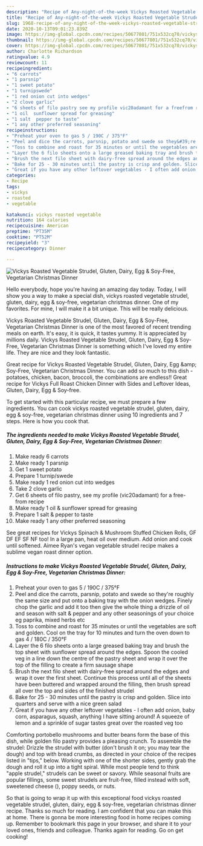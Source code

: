 ```yaml
---
description: "Recipe of Any-night-of-the-week Vickys Roasted Vegetable Strudel, Gluten, Dairy, Egg &amp;amp; Soy-Free, Vegetarian Christmas Dinner"
title: "Recipe of Any-night-of-the-week Vickys Roasted Vegetable Strudel, Gluten, Dairy, Egg &amp;amp; Soy-Free, Vegetarian Christmas Dinner"
slug: 1968-recipe-of-any-night-of-the-week-vickys-roasted-vegetable-strudel-gluten-dairy-egg-and-amp-soy-free-vegetarian-christmas-dinner
date: 2020-10-13T09:01:23.839Z
image: https://img-global.cpcdn.com/recipes/50677801/751x532cq70/vickys-roasted-vegetable-strudel-gluten-dairy-egg-soy-free-vegetarian-christmas-dinner-recipe-main-photo.jpg
thumbnail: https://img-global.cpcdn.com/recipes/50677801/751x532cq70/vickys-roasted-vegetable-strudel-gluten-dairy-egg-soy-free-vegetarian-christmas-dinner-recipe-main-photo.jpg
cover: https://img-global.cpcdn.com/recipes/50677801/751x532cq70/vickys-roasted-vegetable-strudel-gluten-dairy-egg-soy-free-vegetarian-christmas-dinner-recipe-main-photo.jpg
author: Charlotte Richardson
ratingvalue: 4.9
reviewcount: 11
recipeingredient:
- "6 carrots"
- "1 parsnip"
- "1 sweet potato"
- "1 turnipswede"
- "1 red onion cut into wedges"
- "2 clove garlic"
- "6 sheets of filo pastry see my profile vic20adamant for a freefrom recipe"
- "1 oil  sunflower spread for greasing"
- "1 salt  pepper to taste"
- "1 any other preferred seasoning"
recipeinstructions:
- "Preheat your oven to gas 5 / 190C / 375°F"
- "Peel and dice the carrots, parsnip, potato and swede so they&#39;re roughly the same size and put onto a baking tray with the onion wedges. Finely chop the garlic and add it too then give the whole thing a drizzle of oil and season with salt &amp; pepper and any other seasonings of your choice eg paprika, mixed herbs etc"
- "Toss to combine and roast for 35 minutes or until the vegetables are soft and golden. Cool on the tray for 10 minutes and turn the oven down to gas 4 / 180C / 350°F"
- "Layer the 6 filo sheets onto a large greased baking tray and brush the top sheet with sunflower spread around the edges. Spoon the cooled veg in a line down the centre of the pastry sheet and wrap it over the top of the filling to create a firm sausage shape"
- "Brush the next filo sheet with dairy-free spread around the edges and wrap it over the first sheet. Continue this process until all of the sheets have been buttered and wrapped around the filling, then brush spread all over the top and sides of the finished strudel"
- "Bake for 25 - 30 minutes until the pastry is crisp and golden. Slice into quarters and serve with a nice green salad"
- "Great if you have any other leftover vegetables - I often add onion, baby corn, asparagus, squash, anything I have sitting around! A squeeze of lemon and a sprinkle of sugar tastes great over the roasted veg too"
categories:
- Recipe
tags:
- vickys
- roasted
- vegetable

katakunci: vickys roasted vegetable 
nutrition: 164 calories
recipecuisine: American
preptime: "PT35M"
cooktime: "PT52M"
recipeyield: "3"
recipecategory: Dinner

---
```



![Vickys Roasted Vegetable Strudel, Gluten, Dairy, Egg &amp; Soy-Free, Vegetarian Christmas Dinner](https://img-global.cpcdn.com/recipes/50677801/751x532cq70/vickys-roasted-vegetable-strudel-gluten-dairy-egg-soy-free-vegetarian-christmas-dinner-recipe-main-photo.jpg)

Hello everybody, hope you're having an amazing day today. Today, I will show you a way to make a special dish, vickys roasted vegetable strudel, gluten, dairy, egg &amp; soy-free, vegetarian christmas dinner. One of my favorites. For mine, I will make it a bit unique. This will be really delicious.

Vickys Roasted Vegetable Strudel, Gluten, Dairy, Egg &amp; Soy-Free, Vegetarian Christmas Dinner is one of the most favored of recent trending meals on earth. It's easy, it is quick, it tastes yummy. It is appreciated by millions daily. Vickys Roasted Vegetable Strudel, Gluten, Dairy, Egg &amp; Soy-Free, Vegetarian Christmas Dinner is something which I've loved my entire life. They are nice and they look fantastic.

Great recipe for Vickys Roasted Vegetable Strudel, Gluten, Dairy, Egg &amp;amp; Soy-Free, Vegetarian Christmas Dinner. You can add so much to this dish - potatoes, chicken, bacon, broccoli, the combinations are endless!! Great recipe for Vickys Full Roast Chicken Dinner with Sides and Leftover Ideas, Gluten, Dairy, Egg &amp; Soy-free.


To get started with this particular recipe, we must prepare a few ingredients. You can cook vickys roasted vegetable strudel, gluten, dairy, egg &amp; soy-free, vegetarian christmas dinner using 10 ingredients and 7 steps. Here is how you cook that.

<!--inarticleads1-->

##### The ingredients needed to make Vickys Roasted Vegetable Strudel, Gluten, Dairy, Egg &amp; Soy-Free, Vegetarian Christmas Dinner:

1. Make ready 6 carrots
1. Make ready 1 parsnip
1. Get 1 sweet potato
1. Prepare 1 turnip/swede
1. Make ready 1 red onion cut into wedges
1. Take 2 clove garlic
1. Get 6 sheets of filo pastry, see my profile (vic20adamant) for a free-from recipe
1. Make ready 1 oil &amp; sunflower spread for greasing
1. Prepare 1 salt &amp; pepper to taste
1. Make ready 1 any other preferred seasoning


See great recipes for Vickys Spinach &amp; Mushroom Stuffed Chicken Rolls, GF DF EF SF NF too! In a large pan, heat oil over medium. Add onion and cook until softened. Aimee Ryan&#39;s vegan vegetable strudel recipe makes a sublime vegan roast dinner option. 

<!--inarticleads2-->

##### Instructions to make Vickys Roasted Vegetable Strudel, Gluten, Dairy, Egg &amp; Soy-Free, Vegetarian Christmas Dinner:

1. Preheat your oven to gas 5 / 190C / 375°F
1. Peel and dice the carrots, parsnip, potato and swede so they&#39;re roughly the same size and put onto a baking tray with the onion wedges. Finely chop the garlic and add it too then give the whole thing a drizzle of oil and season with salt &amp; pepper and any other seasonings of your choice eg paprika, mixed herbs etc
1. Toss to combine and roast for 35 minutes or until the vegetables are soft and golden. Cool on the tray for 10 minutes and turn the oven down to gas 4 / 180C / 350°F
1. Layer the 6 filo sheets onto a large greased baking tray and brush the top sheet with sunflower spread around the edges. Spoon the cooled veg in a line down the centre of the pastry sheet and wrap it over the top of the filling to create a firm sausage shape
1. Brush the next filo sheet with dairy-free spread around the edges and wrap it over the first sheet. Continue this process until all of the sheets have been buttered and wrapped around the filling, then brush spread all over the top and sides of the finished strudel
1. Bake for 25 - 30 minutes until the pastry is crisp and golden. Slice into quarters and serve with a nice green salad
1. Great if you have any other leftover vegetables - I often add onion, baby corn, asparagus, squash, anything I have sitting around! A squeeze of lemon and a sprinkle of sugar tastes great over the roasted veg too


Comforting portobello mushrooms and butter beans form the base of this dish, while golden filo pastry provides a pleasing crunch. To assemble the strudel: Drizzle the strudel with butter (don&#39;t brush it on; you may tear the dough) and top with bread crumbs, as directed in your choice of the recipes listed in &#34;tips,&#34; below. Working with one of the shorter sides, gently grab the dough and roll it up into a tight spiral. While most people tend to think &#34;apple strudel,&#34; strudels can be sweet or savory. While seasonal fruits are popular fillings, some sweet strudels are fruit-free, filled instead with soft, sweetened cheese (), poppy seeds, or nuts. 

So that is going to wrap it up with this exceptional food vickys roasted vegetable strudel, gluten, dairy, egg &amp; soy-free, vegetarian christmas dinner recipe. Thanks so much for reading. I am confident that you can make this at home. There is gonna be more interesting food in home recipes coming up. Remember to bookmark this page in your browser, and share it to your loved ones, friends and colleague. Thanks again for reading. Go on get cooking!
